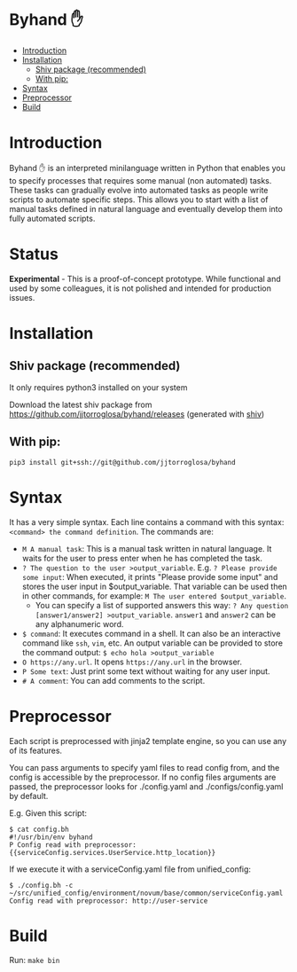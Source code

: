 # Byhand :hand:

- [Introduction](#introduction)
- [Installation](#installation)
  - [Shiv package (recommended)](#shiv-package-recommended)
  - [With pip:](#with-pip)
- [Syntax](#syntax)
- [Preprocessor](#preprocessor)
- [Build](#build)

# Introduction

Byhand :hand: is an interpreted minilanguage written in Python that enables you to
specify processes that requires some manual (non automated) tasks. These tasks can
gradually evolve into automated tasks as people write
scripts to automate specific steps. This allows you to start with a list of manual tasks
defined in natural language and eventually develop them into fully automated scripts.

# Status

 **Experimental** - This is a proof-of-concept prototype. While functional and used
by some colleagues, it is not polished and intended for production issues.

# Installation

## Shiv package (recommended)

It only requires python3 installed on your system

Download the latest shiv package from https://github.com/jjtorroglosa/byhand/releases
(generated with [shiv](https://shiv.readthedocs.io/en/latest/))

## With pip:

`pip3 install git+ssh://git@github.com/jjtorroglosa/byhand`

# Syntax

It has a very simple syntax. Each line contains a command with this syntax: `<command> the command definition`. The commands are:

- `M A manual task`: This is a manual task written in natural language. It waits for the user to press enter when he has completed the task.
- `? The question to the user >output_variable`. E.g. `? Please provide some input`: When executed, it prints "Please provide some input" and stores the user input in $output_variable. That variable can be used then in other commands, for example: `M The user entered $output_variable`.
  - You can specify a list of supported answers this way: `? Any question [answer1/answer2] >output_variable`. `answer1` and `answer2` can be any alphanumeric word.
- `$ command`: It executes command in a shell. It can also be an interactive command like `ssh`, `vim`, etc. An output variable can be provided to store the command output: `$ echo hola >output_variable`
- `O https://any.url`. It opens `https://any.url` in the browser.
- `P Some text`: Just print some text without waiting for any user input.
- `# A comment`: You can add comments to the script.

# Preprocessor

Each script is preprocessed with jinja2 template engine, so you can use any of its features.

You can pass arguments to specify yaml files to read config from, and the config is accessible by the preprocessor. If no config files arguments are passed, the preprocessor looks for ./config.yaml and ./configs/config.yaml by default.

E.g. Given this script:

```
$ cat config.bh
#!/usr/bin/env byhand
P Config read with preprocessor: {{serviceConfig.services.UserService.http_location}}
```

If we execute it with a serviceConfig.yaml file from unified_config:
```
$ ./config.bh -c ~/src/unified_config/environment/novum/base/common/serviceConfig.yaml
Config read with preprocessor: http://user-service
```

# Build

Run:
```make bin```
